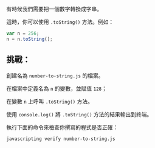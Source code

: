 有時候我們需要把一個數字轉換成字串。

這時，你可以使用 `.toString()` 方法。例如：

```js
var n = 256;
n = n.toString();
```

## 挑戰：

創建名為 `number-to-string.js` 的檔案。

在檔案中定義名為 `n` 的變數，並賦值 `128`；

在變數 `n` 上呼叫 `.toString()` 方法。

使用 `console.log()` 將 `.toString()` 方法的結果輸出到終端。

執行下面的命令來檢查你撰寫的程式是否正確：

```bash
javascripting verify number-to-string.js
```

